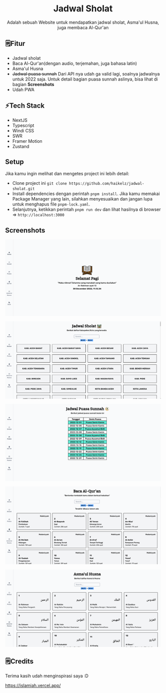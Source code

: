 <div align="center">
  <h1>Jadwal Sholat</h1> 
  <p>Adalah sebuah Website untuk mendapatkan jadwal sholat, Asma'ul Husna, juga membaca Al-Qur'an</p>
</div>

## 🗒Fitur

- Jadwal sholat
- Baca Al-Qur'an(dengan audio, terjemahan, juga bahasa latin)
- Asma'ul Husna
- ~~Jadwal puasa sunnah~~ Dari API nya udah ga valid lagi, soalnya jadwalnya untuk 2022 saja. Untuk detail bagian puasa sunnah aslinya, bisa lihat di bagian **Screenshots**
- Udah PWA

## ⚡Tech Stack

- NextJS
- Typescript
- Windi CSS
- SWR
- Framer Motion
- Zustand

## Setup

Jika kamu ingin melihat dan mengetes project ini lebih detail:

- Clone project ini `git clone https://github.com/haikelz/jadwal-sholat.git`
- Install dependencies dengan perintah `pnpm install`. Jika kamu memakai Package Manager yang lain, silahkan menyesuaikan dan jangan lupa untuk menghapus file `pnpm-lock.yaml`.
- Selanjutnya, ketikkan perintah `pnpm run dev` dan lihat hasilnya di browser => `http://localhost:3000`

## Screenshots

![home](/public/docs/home.png)

![jadwal sholat](/public/docs/jadwal-sholat.png)

![puasa sunnah](/public/docs/puasa-sunnah.png)

![quran](/public/docs/quran.png)

![asmaul husna](/public/docs/asmaul-husna.png)

## 🗒️Credits

Terima kasih udah menginspirasi saya :D

https://islamiah.vercel.app/
